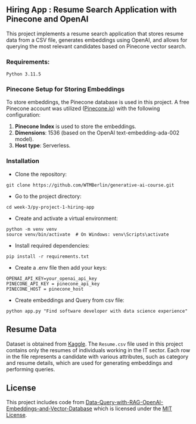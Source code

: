 ## Hiring App : Resume Search Application with Pinecone and OpenAI

This project implements a resume search application that stores resume data from a CSV file, generates embeddings using OpenAI, and allows for querying the most relevant candidates based on Pinecone vector search.

### Requirements:

    Python 3.11.5

### Pinecone Setup for Storing Embeddings

To store embeddings, the Pinecone database is used in this project. A free Pinecone account was utilized ([Pinecone.io](https://www.pinecone.io/)) with the following configuration:

1. **Pinecone Index** is used to store the embeddings.
2. **Dimensions**: 1536 (based on the OpenAI text-embedding-ada-002 model).
3. **Host type**: Serverless.

### Installation

- Clone the repository:

```
git clone https://github.com/WTMBerlin/generative-ai-course.git
```

- Go to the project directory:

```
cd week-3/py-project-1-hiring-app
```

- Create and activate a virtual environment:

```
python -m venv venv
source venv/bin/activate  # On Windows: venv\Scripts\activate
```

- Install required dependencies:

```
pip install -r requirements.txt
```

- Create a .env file then add your keys:

```
OPENAI_API_KEY=your_openai_api_key
PINECONE_API_KEY = pinecone_api_key
PINECONE_HOST = pinecone_host
```

- Create embeddings and Query from csv file:

```
python app.py "Find software developer with data science experience"
```

## Resume Data

Dataset is obtained from [Kaggle](https://www.kaggle.com/datasets/jillanisofttech/updated-resume-dataset).
The `Resume.csv` file used in this project contains only the resumes of individuals working in the IT sector. Each row in the file represents a candidate with various attributes, such as category and resume details, which are used for generating embeddings and performing queries.

## License

This project includes code from [Data-Query-with-RAG-OpenAI-Embeddings-and-Vector-Database](https://github.com/mmr116/Data-Query-with-RAG-OpenAI-Embeddings-and-Vector-Database) which is licensed under the [MIT License](https://github.com/mmr116/Data-Query-with-RAG-OpenAI-Embeddings-and-Vector-Database/blob/main/LICENSE).

